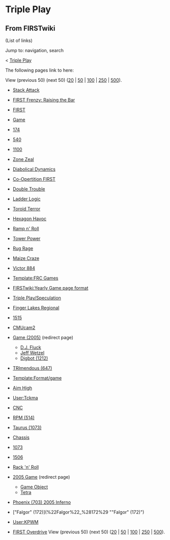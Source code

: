 # Triple Play

## From FIRSTwiki

(List of links)

Jump to: navigation, search

< [Triple Play](/index.php?title=Triple_Play&redirect=no "Triple Play")

The following pages link to here:

View (previous 50) (next 50) ([20](/index.php?title=Special:Whatlinkshere/Triple_Play&limit=20&from=0 "Special:Whatlinkshere/Triple Play") | [50](/index.php?title=Special:Whatlinkshere/Triple_Play&limit=50&from=0 "Special:Whatlinkshere/Triple Play") | [100](/index.php?title=Special:Whatlinkshere/Triple_Play&limit=100&from=0 "Special:Whatlinkshere/Triple Play") | [250](/index.php?title=Special:Whatlinkshere/Triple_Play&limit=250&from=0 "Special:Whatlinkshere/Triple Play") | [500](/index.php?title=Special:Whatlinkshere/Triple_Play&limit=500&from=0 "Special:Whatlinkshere/Triple Play")).

- [Stack Attack](Stack_Attack "Stack Attack")
- [FIRST Frenzy: Raising the Bar](FIRST_Frenzy:_Raising_the_Bar "FIRST Frenzy: Raising the Bar")
- [FIRST](first)
- [Game](Game "Game")
- [174](174 "174")
- [540](540 "540")
- [1100](1100 "1100")
- [Zone Zeal](Zone_Zeal "Zone Zeal")
- [Diabolical Dynamics](Diabolical_Dynamics "Diabolical Dynamics")
- [Co-Opertition FIRST](Co-Opertition_FIRST "Co-Opertition FIRST")
- [Double Trouble](Double_Trouble "Double Trouble")
- [Ladder Logic](Ladder_Logic "Ladder Logic")
- [Toroid Terror](Toroid_Terror "Toroid Terror")
- [Hexagon Havoc](Hexagon_Havoc "Hexagon Havoc")
- [Ramp n' Roll](Ramp_n%27_Roll "Ramp n' Roll")
- [Tower Power](Tower_Power "Tower Power")
- [Rug Rage](Rug_Rage "Rug Rage")
- [Maize Craze](Maize_Craze "Maize Craze")
- [Victor 884](victor-884)
- [Template:FRC Games](Template:FRC_Games "Template:FRC Games")
- [FIRSTwiki:Yearly Game page format](FIRSTwiki:Yearly_Game_page_format "FIRSTwiki:Yearly Game page format")
- [Triple Play/Speculation](Triple_Play/Speculation "Triple Play/Speculation")
- [Finger Lakes Regional](Finger_Lakes_Regional "Finger Lakes Regional")
- [1515](1515 "1515")
- [CMUcam2](CMUcam2 "CMUcam2")
- [Game (2005)](/index.php?title=Game_%282005%29&redirect=no "Game \(2005\)") (redirect page) 

  - [D.J. Fluck](D.J._Fluck "D.J. Fluck")
  - [Jeff Wetzel](Jeff_Wetzel "Jeff Wetzel")
  - [Digbot (1212)](Digbot_%281212%29 "Digbot \(1212\)")

- [TRImendous (647)](TRImendous_%28647%29 "TRImendous \(647\)")
- [Template:Format/game](Template:Format/game "Template:Format/game")
- [Aim High](aim-high)
- [User:Tckma](User:Tckma "User:Tckma")
- [CNC](CNC "CNC")
- [RPM (514)](RPM_%28514%29 "RPM \(514\)")
- [Taurus (1073)](Taurus_%281073%29 "Taurus \(1073\)")
- [Chassis](Chassis "Chassis")
- [1073](1073 "1073")
- [1506](1506 "1506")
- [Rack 'n' Roll](Rack_%27n%27_Roll "Rack 'n' Roll")
- [2005 Game](/index.php?title=2005_Game&redirect=no "2005 Game") (redirect page) 

  - [Game Object](Game_Object "Game Object")
  - [Tetra](Tetra "Tetra")

- [Phoenix (703) 2005 Inferno](Phoenix_%28703%29_2005_Inferno "Phoenix \(703\) 2005 Inferno")
- ["Falgor" (172)](%22Falgor%22_%28172%29 ""Falgor" \(172\)")
- [User:KPWM](User:KPWM "User:KPWM")
- [FIRST Overdrive](FIRST_Overdrive "FIRST Overdrive") View (previous 50) (next 50) ([20](/index.php?title=Special:Whatlinkshere/Triple_Play&limit=20&from=0 "Special:Whatlinkshere/Triple Play") | [50](/index.php?title=Special:Whatlinkshere/Triple_Play&limit=50&from=0 "Special:Whatlinkshere/Triple Play") | [100](/index.php?title=Special:Whatlinkshere/Triple_Play&limit=100&from=0 "Special:Whatlinkshere/Triple Play") | [250](/index.php?title=Special:Whatlinkshere/Triple_Play&limit=250&from=0 "Special:Whatlinkshere/Triple Play") | [500](/index.php?title=Special:Whatlinkshere/Triple_Play&limit=500&from=0 "Special:Whatlinkshere/Triple Play")).
